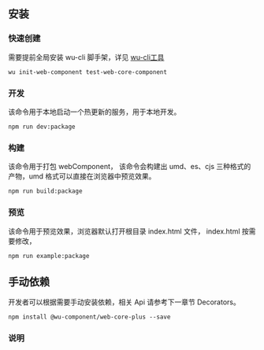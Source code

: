 ## 安装

### 快速创建

需要提前全局安装 wu-cli 脚手架，详见 [wu-cli工具](https://www.npmjs.com/package/@wu-component/wu-cli)

```bin
wu init-web-component test-web-core-component
```

### 开发

该命令用于本地启动一个热更新的服务，用于本地开发。

```bin
npm run dev:package
```

### 构建

该命令用于打包 webComponent， 该命令会构建出 umd、es、cjs 三种格式的产物，umd 格式可以直接在浏览器中预览效果。

```bin
npm run build:package
```

### 预览

该命令用于预览效果，浏览器默认打开根目录 index.html 文件， index.html 按需要修改，

```bin
npm run example:package
```

## 手动依赖

开发者可以根据需要手动安装依赖，相关 Api 请参考下一章节 Decorators。

```bin
npm install @wu-component/web-core-plus --save
```

### 说明

